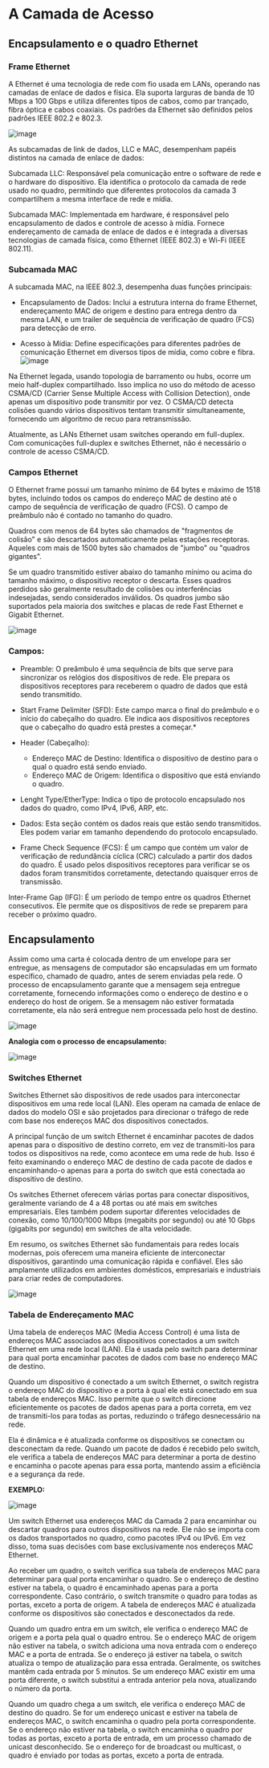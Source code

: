 # A Camada de Acesso

## Encapsulamento e o quadro Ethernet

### Frame Ethernet

A Ethernet é uma tecnologia de rede com fio usada em LANs, operando nas camadas de enlace de dados e física. Ela suporta larguras de banda de 10 Mbps a 100 Gbps e utiliza diferentes tipos de cabos, como par 
trançado, fibra óptica e cabos coaxiais. Os padrões da Ethernet são definidos pelos padrões IEEE 802.2 e 802.3.

![image](https://github.com/micvet/bootcamp-qa-automacao-cypress/assets/86981990/6b85f00d-0acd-4b53-9666-f917f419933b)

As subcamadas de link de dados, LLC e MAC, desempenham papéis distintos na camada de enlace de dados:

Subcamada LLC: Responsável pela comunicação entre o software de rede e o hardware do dispositivo. Ela identifica o protocolo da camada de rede usado no quadro, permitindo que diferentes protocolos da camada 3 
compartilhem a mesma interface de rede e mídia.

Subcamada MAC: Implementada em hardware, é responsável pelo encapsulamento de dados e controle de acesso à mídia. Fornece endereçamento de camada de enlace de dados e é integrada a diversas tecnologias de camada 
física, como Ethernet (IEEE 802.3) e Wi-Fi (IEEE 802.11).

### Subcamada MAC

A subcamada MAC, na IEEE 802.3, desempenha duas funções principais:

* Encapsulamento de Dados: Inclui a estrutura interna do frame Ethernet, endereçamento MAC de origem e destino para entrega dentro da mesma LAN, e um trailer de sequência de verificação de quadro (FCS) para 
detecção de erro.

* Acesso à Mídia: Define especificações para diferentes padrões de comunicação Ethernet em diversos tipos de mídia, como cobre e fibra.
![image](https://github.com/micvet/bootcamp-qa-automacao-cypress/assets/86981990/774c7743-40f3-4601-99fc-180fb1d93b15)

Na Ethernet legada, usando topologia de barramento ou hubs, ocorre um meio half-duplex compartilhado. Isso implica no uso do método de acesso CSMA/CD (Carrier Sense Multiple Access with Collision Detection), 
onde apenas um dispositivo pode transmitir por vez. O CSMA/CD detecta colisões quando vários dispositivos tentam transmitir simultaneamente, fornecendo um algoritmo de recuo para retransmissão.

Atualmente, as LANs Ethernet usam switches operando em full-duplex. Com comunicações full-duplex e switches Ethernet, não é necessário o controle de acesso CSMA/CD.

### Campos Ethernet

O Ethernet frame possui um tamanho mínimo de 64 bytes e máximo de 1518 bytes, incluindo todos os campos do endereço MAC de destino até o campo de sequência de verificação de quadro (FCS). O campo de preâmbulo 
não é contado no tamanho do quadro.

Quadros com menos de 64 bytes são chamados de "fragmentos de colisão" e são descartados automaticamente pelas estações receptoras. Aqueles com mais de 1500 bytes são chamados de "jumbo" ou "quadros gigantes".

Se um quadro transmitido estiver abaixo do tamanho mínimo ou acima do tamanho máximo, o dispositivo receptor o descarta. Esses quadros perdidos são geralmente resultado de colisões ou interferências indesejadas, 
sendo considerados inválidos. Os quadros jumbo são suportados pela maioria dos switches e placas de rede Fast Ethernet e Gigabit Ethernet.

![image](https://github.com/micvet/bootcamp-qa-automacao-cypress/assets/86981990/7bfa148d-627e-469a-bf3d-2160a18ffd33)

### Campos:

* Preamble: O preâmbulo é uma sequência de bits que serve para sincronizar os relógios dos dispositivos de rede. Ele prepara os dispositivos receptores para receberem o quadro de dados que está sendo transmitido.

* Start Frame Delimiter (SFD): Este campo marca o final do preâmbulo e o início do cabeçalho do quadro. Ele indica aos dispositivos receptores que o cabeçalho do quadro está prestes a começar.* 

* Header (Cabeçalho):

  * Endereço MAC de Destino: Identifica o dispositivo de destino para o qual o quadro está sendo enviado.
  * Endereço MAC de Origem: Identifica o dispositivo que está enviando o quadro.

* Lenght Type/EtherType: Indica o tipo de protocolo encapsulado nos dados do quadro, como IPv4, IPv6, ARP, etc.

* Dados: Esta seção contém os dados reais que estão sendo transmitidos. Eles podem variar em tamanho dependendo do protocolo encapsulado.

* Frame Check Sequence (FCS): É um campo que contém um valor de verificação de redundância cíclica (CRC) calculado a partir dos dados do quadro. É usado pelos dispositivos receptores para verificar se os dados 
foram transmitidos corretamente, detectando quaisquer erros de transmissão.

Inter-Frame Gap (IFG): É um período de tempo entre os quadros Ethernet consecutivos. Ele permite que os dispositivos de rede se preparem para receber o próximo quadro.

## Encapsulamento

Assim como uma carta é colocada dentro de um envelope para ser entregue, as mensagens de computador são encapsuladas em um formato específico, chamado de quadro, antes de serem enviadas pela rede. O processo de encapsulamento garante que a mensagem seja entregue corretamente, fornecendo informações como o endereço de destino e o endereço do host de origem. Se a mensagem não estiver formatada corretamente, ela não será entregue nem processada pelo host de destino.

![image](https://github.com/micvet/bootcamp-qa-automacao-cypress/assets/86981990/284da94b-e9e0-46eb-8c14-8a566e2833ef)

**Analogia com o processo de encapsulamento:**<br>

![image](https://github.com/micvet/bootcamp-qa-automacao-cypress/assets/86981990/671fa05e-0818-41be-9ac4-e2a1f8073eb7)

### Switches Ethernet

Switches Ethernet são dispositivos de rede usados para interconectar dispositivos em uma rede local (LAN). Eles operam na camada de enlace de dados do modelo OSI e são projetados para direcionar o tráfego de rede com base nos endereços MAC dos dispositivos conectados.

A principal função de um switch Ethernet é encaminhar pacotes de dados apenas para o dispositivo de destino correto, em vez de transmiti-los para todos os dispositivos na rede, como acontece em uma rede de hub. Isso é feito examinando o endereço MAC de destino de cada pacote de dados e encaminhando-o apenas para a porta do switch que está conectada ao dispositivo de destino.

Os switches Ethernet oferecem várias portas para conectar dispositivos, geralmente variando de 4 a 48 portas ou até mais em switches empresariais. Eles também podem suportar diferentes velocidades de conexão, como 10/100/1000 Mbps (megabits por segundo) ou até 10 Gbps (gigabits por segundo) em switches de alta velocidade.

Em resumo, os switches Ethernet são fundamentais para redes locais modernas, pois oferecem uma maneira eficiente de interconectar dispositivos, garantindo uma comunicação rápida e confiável. Eles são amplamente utilizados em ambientes domésticos, empresariais e industriais para criar redes de computadores.

![image](https://github.com/micvet/bootcamp-qa-automacao-cypress/assets/86981990/ee456ee0-61e9-41b1-ace7-546c312836fa)

### Tabela de Endereçamento MAC

Uma tabela de endereços MAC (Media Access Control) é uma lista de endereços MAC associados aos dispositivos conectados a um switch Ethernet em uma rede local (LAN). Ela é usada pelo switch para determinar para qual porta encaminhar pacotes de dados com base no endereço MAC de destino.

Quando um dispositivo é conectado a um switch Ethernet, o switch registra o endereço MAC do dispositivo e a porta à qual ele está conectado em sua tabela de endereços MAC. Isso permite que o switch direcione eficientemente os pacotes de dados apenas para a porta correta, em vez de transmiti-los para todas as portas, reduzindo o tráfego desnecessário na rede.

Ela é  dinâmica e é atualizada conforme os dispositivos se conectam ou desconectam da rede. Quando um pacote de dados é recebido pelo switch, ele verifica a tabela de endereços MAC para determinar a porta de destino e encaminha o pacote apenas para essa porta, mantendo assim a eficiência e a segurança da rede.

**EXEMPLO:**

![image](https://github.com/micvet/bootcamp-qa-automacao-cypress/assets/86981990/2658a8a2-c79e-4b4c-b668-097002047f39)

Um switch Ethernet usa endereços MAC da Camada 2 para encaminhar ou descartar quadros para outros dispositivos na rede. Ele não se importa com os dados transportados no quadro, como pacotes IPv4 ou IPv6. Em vez disso, toma suas decisões com base exclusivamente nos endereços MAC Ethernet.

Ao receber um quadro, o switch verifica sua tabela de endereços MAC para determinar para qual porta encaminhar o quadro. Se o endereço de destino estiver na tabela, o quadro é encaminhado apenas para a porta correspondente. Caso contrário, o switch transmite o quadro para todas as portas, exceto a porta de origem. A tabela de endereços MAC é atualizada conforme os dispositivos são conectados e desconectados da rede.

Quando um quadro entra em um switch, ele verifica o endereço MAC de origem e a porta pela qual o quadro entrou. Se o endereço MAC de origem não estiver na tabela, o switch adiciona uma nova entrada com o endereço MAC e a porta de entrada. Se o endereço já estiver na tabela, o switch atualiza o tempo de atualização para essa entrada. Geralmente, os switches mantêm cada entrada por 5 minutos. Se um endereço MAC existir em uma porta diferente, o switch substitui a entrada anterior pela nova, atualizando o número da porta.

Quando um quadro chega a um switch, ele verifica o endereço MAC de destino do quadro. Se for um endereço unicast e estiver na tabela de endereços MAC, o switch encaminha o quadro pela porta correspondente. Se o endereço não estiver na tabela, o switch encaminha o quadro por todas as portas, exceto a porta de entrada, em um processo chamado de unicast desconhecido. Se o endereço for de broadcast ou multicast, o quadro é enviado por todas as portas, exceto a porta de entrada.







